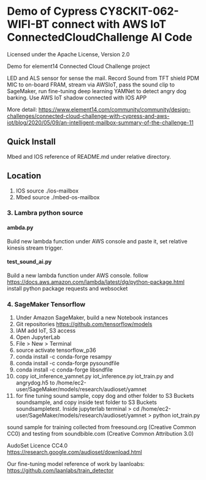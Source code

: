 # Demo of Cypress CY8CKIT-062-WIFI-BT connect with AWS IoT ConnectedCloudChallenge AI Code

Licensed under the Apache License, Version 2.0
 
Demo for element14  Connected Cloud Challenge project

LED and ALS sensor for sense the mail.
Record Sound from TFT shield PDM MIC to on-board FRAM, stream via AWSIoT, pass the sound clip to SageMaker, run fine-tuning deep learning YAMNet to detect angry dog barking.
Use AWS IoT shadow connected with IOS APP

More detail: 
https://www.element14.com/community/community/design-challenges/connected-cloud-challenge-with-cypress-and-aws-iot/blog/2020/05/09/an-intelligent-mailbox-summary-of-the-challenge-11

## Quick Install 
Mbed and IOS reference of README.md under relative directory.


## Location
1. IOS source ./ios-mailbox
2. Mbed source ./mbed-os-mailbox

### 3. Lambra python source 
#### ambda.py
Build new lambda function under AWS console and paste it, set relative kinesis stream trigger.
#### test_sound_ai.py
Build a new lambda function under AWS console.
follow https://docs.aws.amazon.com/lambda/latest/dg/python-package.html
install python package requests and websocket

### 4. SageMaker Tensorflow
1. Under Amazon SageMaker, build a new Notebook instances
2. Git repositories https://github.com/tensorflow/models 
3. IAM add IoT, S3 access
4. Open JupyterLab
5. File > New > Terminal
6. source activate tensorflow_p36
7. conda install -c conda-forge resampy
8. conda install -c conda-forge pysoundfile
9. conda install -c conda-forge libsndfile
7. copy iot_inference_yamnet.py iot_inference.py iot_train.py and angrydog.h5 to /home/ec2-user/SageMaker/models/research/audioset/yamnet
8.  for fine tuning sound sample, copy dog and other folder to S3 Buckets soundsample, and copy inside test folder to S3 Buckets soundsampletest.
     Inside jupyterlab terminal      > cd /home/ec2-user/SageMaker/models/research/audioset/yamnet
                                                    > python iot_train.py
                                                    
                                                    
                                                    
sound sample for training collected from freesound.org (Creative Common CC0) and testing from soundbible.com (Creative Common Attribution 3.0)

AudoSet Licence CC4.0 https://research.google.com/audioset/download.html

Our fine-tuning model reference of work by laanloabs:
https://github.com/laanlabs/train_detector




